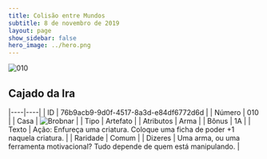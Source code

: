 ```yaml
---
title: Colisão entre Mundos
subtitle: 8 de novembro de 2019
layout: page
show_sidebar: false
hero_image: ../hero.png
---
```


![010](https://cdn.keyforgegame.com/media/card_front/pt/452_010_4WV47WF37CH8_pt.png)

## Cajado da Ira

|----|----|
| ID | 76b9acb9-9d0f-4517-8a3d-e84df6772d6d |
| Número | 010 |
| Casa | ![Brobnar](https://archonarcana.com/images/thumb/e/e0/Brobnar.png/22px-Brobnar.png "Brobnar") |
| Tipo | Artefato |
| Atributos | Arma |
| Bônus | 1A |
| Texto | Ação: Enfureça uma criatura. Coloque uma ficha de poder +1 naquela criatura. |
| Raridade | Comum |
| Dizeres | Uma arma, ou uma ferramenta motivacional?  Tudo depende de quem está manipulando. |
